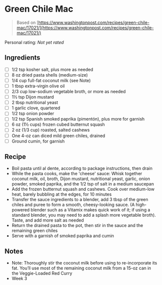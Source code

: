 # Green Chile Mac

> Based on [https://www.washingtonpost.com/recipes/green-chile-mac/17021/](https://www.washingtonpost.com/recipes/green-chile-mac/17021/)

<!-- {cts} rating=0; (User can specify rating on scale of 1-5) -->

Personal rating: *Not yet rated*

<!-- {cte} -->

<!-- {cts} name_image=None; (User can specify image name) -->

<!-- TODO: Capture image -->

<!-- {cte} -->

## Ingredients

* [ ] 1/2 tsp kosher salt, plus more as needed
* [ ] 8 oz dried pasta shells (medium-size)
* [ ] 1/4 cup full-fat coconut milk (see Note)
* [ ] 1 tbsp extra-virgin olive oil
* [ ] 2/3 cup low-sodium vegetable broth, or more as needed
* [ ] 1½ tsp Dijon mustard
* [ ] 2 tbsp nutritional yeast
* [ ] 1 garlic clove, quartered
* [ ] 1/2 tsp onion powder
* [ ] 1/2 tsp Spanish smoked paprika (pimentón), plus more for garnish
* [ ] 6 oz (1½ cups) frozen cubed butternut squash
* [ ] 2 oz (1/3 cup) roasted, salted cashews
* [ ] One 4-oz can diced mild green chiles, drained
* [ ] Ground cumin, for garnish

## Recipe

* Boil pasta until al dente, according to package instructions, then drain
* While the pasta cooks, make the 'cheese' sauce: Whisk together coconut milk, oil, broth, Dijon mustard, nutritional yeast, garlic, onion powder, smoked paprika, and the 1/2 tsp of salt in a medium saucepan
* Add the frozen butternut squash and cashews. Cook over medium-low heat, barely bubbling at the edges, for 10 minutes
* Transfer the sauce ingredients to a blender, add 3 tbsp of the green chiles and puree to form a smooth, cheesy-looking sauce. (A high-powered blender such as a Vitamix makes quick work of it; if using a standard blender, you may need to add a splash more vegetable broth). Taste, and add more salt as needed
* Return the drained pasta to the pot, then stir in the sauce and the remaining green chiles
* Serve with a garnish of smoked paprika and cumin

## Notes

* Note: Thoroughly stir the coconut milk before using to re-incorporate its fat. You’ll use most of the remaining coconut milk from a 15-oz can in the Veggie-Loaded Red Curry
* Week 3
